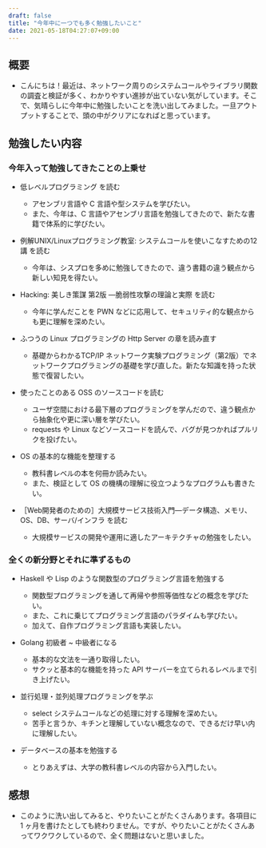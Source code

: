 ```yaml
---
draft: false
title: "今年中に一つでも多く勉強したいこと"
date: 2021-05-18T04:27:07+09:00
---
```


## 概要

- こんにちは！最近は、ネットワーク周りのシステムコールやライブラリ関数の調査と検証が多く、わかりやすい進捗が出ていない気がしています。そこで、気晴らしに今年中に勉強したいことを洗い出してみました。一旦アウトプットすることで、頭の中がクリアになればと思っています。

## 勉強したい内容

<!-- - 以下のフォーマットに従って簡潔に書いていきたいと思います。

* * *

- 〇〇を勉強したい
  - 〇〇を勉強したい理由を端的に述べる。
  - 具体的なアクションを述べていく。

* * * -->

### 今年入って勉強してきたことの上乗せ

- 低レベルプログラミング を読む
  - アセンブリ言語や C 言語や型システムを学びたい。
  - また、今年は、C 言語やアセンブリ言語を勉強してきたので、新たな書籍で体系的に学びたい。

- 例解UNIX/Linuxプログラミング教室: システムコールを使いこなすための12講 を読む
  - 今年は、シスプロを多めに勉強してきたので、違う書籍の違う観点から新しい知見を得たい。

- Hacking: 美しき策謀 第2版 ―脆弱性攻撃の理論と実際 を読む
  - 今年に学んだことを PWN などに応用して、セキュリティ的な観点からも更に理解を深めたい。

- ふつうの Linux プログラミングの Http Server の章を読み直す
  - 基礎からわかるTCP/IP ネットワーク実験プログラミング（第2版）でネットワークプログラミングの基礎を学び直した。新たな知識を持った状態で復習したい。

- 使ったことのある OSS のソースコードを読む
  - ユーザ空間における最下層のプログラミングを学んだので、違う観点から抽象化や更に深い層を学びたい。
  - requests や Linux などソースコードを読んで、バグが見つかればプルリクを投げたい。

- OS の基本的な機能を整理する
  - 教科書レベルの本を何冊か読みたい。
  - また、検証として OS の機構の理解に役立つようなプログラムも書きたい。

- ［Web開発者のための］大規模サービス技術入門―データ構造、メモリ、OS、DB、サーバ/インフラ を読む
  - 大規模サービスの開発や運用に適したアーキテクチャの勉強をしたい。

### 全くの新分野とそれに準ずるもの

- Haskell や Lisp のような関数型のプログラミング言語を勉強する
  - 関数型プログラミングを通して再帰や参照等価性などの概念を学びたい。
  - また、これに乗じてプログラミング言語のパラダイムも学びたい。
  - 加えて、自作プログラミング言語も実装したい。

- Golang 初級者 ~ 中級者になる
  - 基本的な文法を一通り取得したい。
  - サクッと基本的な機能を持った API サーバーを立てられるレベルまで引き上げたい。

- 並行処理・並列処理プログラミングを学ぶ
  - select システムコールなどの処理に対する理解を深めたい。
  - 苦手と言うか、キチンと理解していない概念なので、できるだけ早い内に理解したい。

- データベースの基本を勉強する
  - とりあえずは、大学の教科書レベルの内容から入門したい。

## 感想

- このように洗い出してみると、やりたいことがたくさんあります。各項目に 1 ヶ月を書けたとしても終わりません。ですが、やりたいことがたくさんあってワクワクしているので、全く問題はないと思いました。
